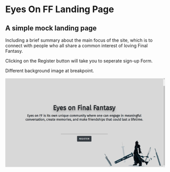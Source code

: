 # Eyes On FF Landing Page

## A simple mock landing page

<pre-wrap>

Including a brief summary about the main focus of the site, which is
to connect with people who all share a common interest of loving Final Fantasy.


Clicking on the Register button will take you to seperate sign-up Form.

Different background image at breakpoint.
</pre-wrap>

![Screenshot](images/sn-1.png)

